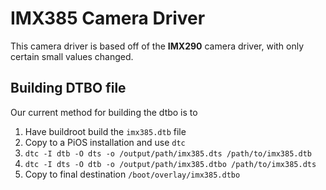 # IMX385 Camera Driver

This camera driver is based off of the **IMX290** camera driver, with only certain small values changed.


## Building DTBO file

Our current method for building the dtbo is to
1. Have buildroot build the `imx385.dtb` file
2. Copy to a PiOS installation and use `dtc`
3. `dtc -I dtb -O dts -o /output/path/imx385.dts /path/to/imx385.dtb`
4. `dtc -I dts -O dtb -o /output/path/imx385.dtbo /path/to/imx385.dts`
5. Copy to final destination `/boot/overlay/imx385.dtbo`
